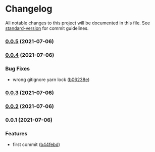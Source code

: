 # Changelog

All notable changes to this project will be documented in this file. See [standard-version](https://github.com/conventional-changelog/standard-version) for commit guidelines.

### [0.0.5](https://github.com/lasalefamine/vscode-css-vars/compare/v0.0.4...v0.0.5) (2021-07-06)

### [0.0.4](https://github.com/lasalefamine/vscode-css-vars/compare/v0.0.3...v0.0.4) (2021-07-06)


### Bug Fixes

* wrong gitignore yarn lock ([b06238e](https://github.com/lasalefamine/vscode-css-vars/commit/b06238e1133cd1590dfaf44a0decf24a616ea428))

### [0.0.3](https://github.com/lasalefamine/vscode-css-vars/compare/v0.0.2...v0.0.3) (2021-07-06)

### [0.0.2](https://github.com/lasalefamine/vscode-css-vars/compare/v0.0.1...v0.0.2) (2021-07-06)

### 0.0.1 (2021-07-06)


### Features

* first commit ([b44febd](https://github.com/lasalefamine/vscode-css-vars/commit/b44febd1e3698cf9ab2413abda286440e7c82d99))

